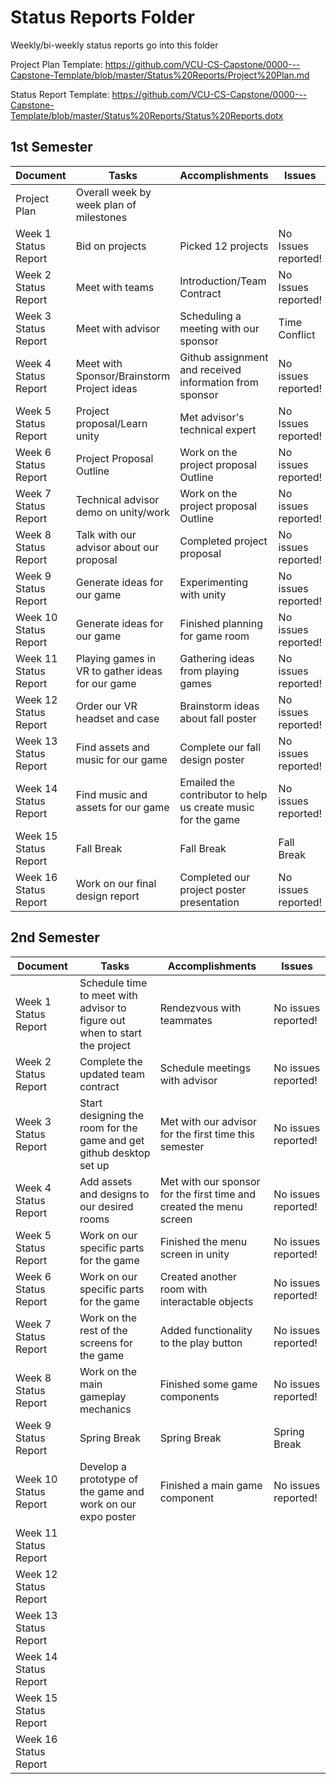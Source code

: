 # Status Reports Folder
Weekly/bi-weekly status reports go into this folder

Project Plan Template: https://github.com/VCU-CS-Capstone/0000---Capstone-Template/blob/master/Status%20Reports/Project%20Plan.md

Status Report Template: https://github.com/VCU-CS-Capstone/0000---Capstone-Template/blob/master/Status%20Reports/Status%20Reports.dotx

## 1st Semester

| Document | Tasks | Accomplishments | Issues |
|---|---|---|---|
| Project Plan | Overall week by week plan of milestones | | |
| Week 1 Status Report | Bid on projects | Picked 12 projects | No Issues reported! |
| Week 2 Status Report | Meet with teams | Introduction/Team Contract | No Issues reported!|
| Week 3 Status Report | Meet with advisor | Scheduling a meeting with our sponsor | Time Conflict |
| Week 4 Status Report | Meet with Sponsor/Brainstorm Project ideas | Github assignment and received information from sponsor | No issues reported! |
| Week 5 Status Report | Project proposal/Learn unity | Met advisor's technical expert | No Issues reported! |
| Week 6 Status Report | Project Proposal Outline | Work on the project proposal Outline | No issues reported! |
| Week 7 Status Report | Technical advisor demo on unity/work | Work on the project proposal Outline | No issues reported! |
| Week 8 Status Report | Talk with our advisor about our proposal | Completed project proposal | No issues reported! |
| Week 9 Status Report | Generate ideas for our game | Experimenting with unity | No issues reported! |
| Week 10 Status Report | Generate ideas for our game | Finished planning for game room | No issues reported! |
| Week 11 Status Report | Playing games in VR to gather ideas for our game | Gathering ideas from playing games | No issues reported! |
| Week 12 Status Report | Order our VR headset and case | Brainstorm ideas about fall poster | No issues reported! |
| Week 13 Status Report | Find assets and music for our game | Complete our fall design poster | No issues reported! |
| Week 14 Status Report | Find music and assets for our game | Emailed the contributor to help us create music for the game | No issues reported! |
| Week 15 Status Report | Fall Break | Fall Break | Fall Break |
| Week 16 Status Report | Work on our final design report | Completed our project poster presentation | No issues reported! |

## 2nd Semester

| Document | Tasks | Accomplishments| Issues |
|---|---|---|---|
| Week 1 Status Report | Schedule time to meet with advisor to figure out when to start the project | Rendezvous with teammates | No issues reported! |
| Week 2 Status Report | Complete the updated team contract | Schedule meetings with advisor | No issues reported! |
| Week 3 Status Report | Start designing the room for the game and get github desktop set up | Met with our advisor for the first time this semester | No issues reported! |
| Week 4 Status Report | Add assets and designs to our desired rooms | Met with our sponsor for the first time and created the menu screen | No issues reported! |
| Week 5 Status Report | Work on our specific parts for the game | Finished the menu screen in unity | No issues reported! |
| Week 6 Status Report | Work on our specific parts for the game | Created another room with interactable objects | No issues reported! |
| Week 7 Status Report | Work on the rest of the screens for the game | Added functionality to the play button | No issues reported! |
| Week 8 Status Report | Work on the main gameplay mechanics | Finished some game components | No issues reported! |
| Week 9 Status Report | Spring Break | Spring Break | Spring Break |
| Week 10 Status Report | Develop a prototype of the game and work on our expo poster | Finished a main game component | No issues reported! |
| Week 11 Status Report | | | |
| Week 12 Status Report | | | |
| Week 13 Status Report | | | |
| Week 14 Status Report | | | |
| Week 15 Status Report | | | |
| Week 16 Status Report | | | |
